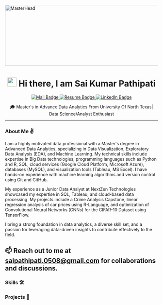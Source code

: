   <img src="https://cdn.analyticsvidhya.com/wp-content/uploads/2023/08/System-engineer-to-data-analyst.jpeg" alt="MasterHead" width="1000" height="200">
</a>
<h1 align = "center"><img src="https://media.giphy.com/media/hvRJCLFzcasrR4ia7z/giphy.gif" width="30" />  Hi there, I am Sai Kumar Pathipati </h1>
<p align="center">
  <a href="mailto:saipathipati.0508@gmail.com">
    <img src="https://img.shields.io/badge/Mail-f25030?style=for-the-badge&logoColor=white" alt="Mail Badge">
  </a>
  <a href="https://drive.google.com/file/d/your_file_id_here/view?usp=sharing">
    <img src="https://img.shields.io/badge/Resume-f2f542?style=for-the-badge&logoColor=white" alt="Resume Badge">
</a>
  <a href="https://www.linkedin.com/in/sai-chowdary-41199b209/">
    <img src="https://img.shields.io/badge/LinkedIn-0077b5?style=for-the-badge&logoColor=white" alt="LinkedIn Badge">
  </a>
</p>


<div align="center">

🎓 Master's in Advance Data Analytics From University Of North Texas| Data Science/Analyst Enthusiast

</div>

---

### About Me ✌️
I am a highly motivated data professional with a Master's degree in Advanced Data Analytics, specializing in Data Visualization, Exploratory Data Analysis (EDA), and Machine Learning. My technical skills include expertise in Big Data technologies, programming languages such as Python and R, SQL, cloud services (Google Cloud Platform, Microsoft Azure), databases (MySQL), and visualization tools (Tableau, MS Excel). I have hands-on experience with machine learning algorithms and version control using Git and GitHub.

My experience as a Junior Data Analyst at NextZen Technologies showcased my expertise in SQL, Tableau, and cloud-based data processing. My projects include a Crime Analysis Capstone, linear regression analysis of car prices using R-Language, and optimization of Convolutional Neural Networks (CNNs) for the CIFAR-10 Dataset using TensorFlow.

I bring a strong foundation in data analytics, a diverse skill set, and a passion for leveraging data-driven insights to contribute effectively to the field.

📫 Reach out to me at saipathipati.0508@gmail.com for collaborations and discussions.
---

### Skills 🛠️

### Projects 🚀
